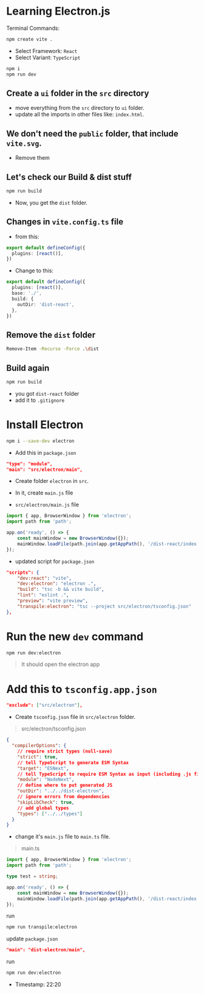 # Learning Electron.js

Terminal Commands:

```sh
npm create vite .
```

- Select Framework: `React`
- Select Variant: `TypeScript`

```sh
npm i
npm run dev
```

## Create a `ui` folder in the `src` directory

- move everything from the `src` directory to `ui` folder.
- update all the imports in other files like: `index.html`.

## We don't need the `public` folder, that include `vite.svg`.

- Remove them

## Let's check our Build & dist stuff

```sh
npm run build
```

- Now, you get the `dist` folder.

## Changes in `vite.config.ts` file

- from this:

```config.ts
export default defineConfig({
  plugins: [react()],
})
```

- Change to this:

```config.ts
export default defineConfig({
  plugins: [react()],
  base: './',
  build: {
    outDir: 'dist-react',
  },
})
```

## Remove the `dist` folder

```sh
Remove-Item -Recurse -Force .\dist
```

## Build again

```sh
npm run build
```
- you got `dist-react` folder
- add it to `.gitignore`

# Install Electron

```sh
npm i --save-dev electron
```

- Add this in `package.json`

```json
"type": "module",
"main": "src/electron/main",
```

- Create folder `electron` in `src`.
- In it, create `main.js` file

- `src/electron/main.js` file

```js
import { app, BrowserWindow } from 'electron';
import path from 'path';

app.on('ready', () => {
    const mainWindow = new BrowserWindow({});
    mainWindow.loadFile(path.join(app.getAppPath(), '/dist-react/index.html'));
});
```

- updated script for `package.json`

```json
"scripts": {
    "dev:react": "vite",
    "dev:electron": "electron .",
    "build": "tsc -b && vite build",
    "lint": "eslint .",
    "preview": "vite preview",
    "transpile:electron": "tsc --project src/electron/tsconfig.json"
},
```

# Run the new `dev` command

```sh
npm run dev:electron
```

> It should open the electron app

# Add this to `tsconfig.app.json`

```json
"exclude": ["src/electron"],
```

- Create `tsconfig.json` file in `src/electron` folder.

> src/electron/tsconfig.json

```json
{
  "compilerOptions": {
    // require strict types (null-save)
    "strict": true,
    // tell TypeScript to generate ESM Syntax
    "target": "ESNext",
    // tell TypeScript to require ESM Syntax as input (including .js file imports)
    "module": "NodeNext",
    // define where to put generated JS
    "outDir": "../../dist-electron",
    // ignore errors from dependencies
    "skipLibCheck": true,
    // add global types
    "types": ["../../types"]
  }
}
```

- change it's `main.js` file to `main.ts` file.

> main.ts

```ts
import { app, BrowserWindow } from 'electron';
import path from 'path';

type test = string;

app.on('ready', () => {
    const mainWindow = new BrowserWindow({});
    mainWindow.loadFile(path.join(app.getAppPath(), '/dist-react/index.html'));
});
```

run

```sh
npm run transpile:electron
```

update `package.json`

```json
"main": "dist-electron/main",
```

run

```sh
npm run dev:electron
```



- Timestamp: 22:20